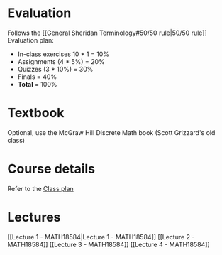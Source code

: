 # Evaluation
Follows the [[General Sheridan Terminology#50/50 rule|50/50 rule]]
Evaluation plan:
- In-class exercises 10 * 1 = 10%
- Assignments (4 * 5%) = 20%
- Quizzes (3 * 10%) = 30%
- Finals = 40%
- **Total** = 100%
# Textbook
Optional, use the McGraw Hill Discrete Math book (Scott Grizzard's old class)
# Course details
Refer to the <a href="https://slate.sheridancollege.ca/d2l/le/content/1136444/viewContent/14766729/View">Class plan</a>
# Lectures
[[Lecture 1 - MATH18584|Lecture 1 - MATH18584]]
[[Lecture 2 - MATH18584]]
[[Lecture 3 - MATH18584]]
[[Lecture 4 - MATH18584]]
